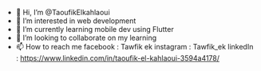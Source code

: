 - 👋 Hi, I’m @TaoufikElkahlaoui
- 👀 I’m interested in web development
- 🌱 I’m currently learning mobile dev using Flutter
- 💞️ I’m looking to collaborate on my learning
- 📫 How to reach me 
      facebook : Tawfik ek 
      instagram : Tawfik_ek
      linkedIn : https://www.linkedin.com/in/taoufik-el-kahlaoui-3594a4178/

<!---
TaoufikElkahlaoui/TaoufikElkahlaoui is a ✨ special ✨ repository because its `README.md` (this file) appears on your GitHub profile.
You can click the Preview link to take a look at your changes.
--->

